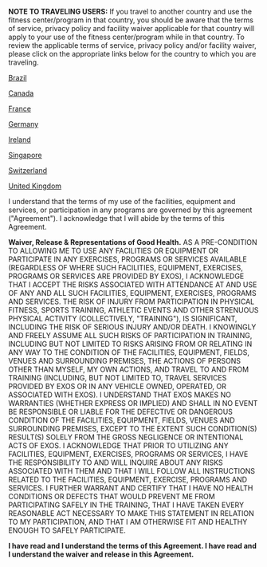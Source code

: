 **NOTE TO TRAVELING USERS:**  If you travel to another country and use the fitness center/program in that country, you should be aware that the terms of service, privacy policy and facility waiver applicable for that country will apply to your use of the fitness center/program while in that country.  To review the applicable terms of service, privacy policy and/or facility waiver, please click on the appropriate links below for the country to which you are traveling.

[Brazil](/google/BR/)

[Canada](/google/CA/)

[France](/google/FR/)

[Germany](/google/DE/)

[Ireland](/google/IE/)

[Singapore](/google/SG/)

[Switzerland](/google/CH/)

[United Kingdom](/google/GB/)

I understand that the terms of my use of the facilities, equipment and services, or participation in any programs are governed by this agreement ("Agreement").  I acknowledge that I will abide by the terms of this Agreement.

**Waiver, Release & Representations of Good Health.**  AS A PRE-CONDITION TO ALLOWING ME TO USE ANY FACILITIES OR EQUIPMENT OR PARTICIPATE IN ANY EXERCISES, PROGRAMS OR SERVICES AVAILABLE (REGARDLESS OF WHERE SUCH FACILITIES, EQUIPMENT, EXERCISES, PROGRAMS OR SERVICES ARE PROVIDED BY EXOS), I ACKNOWLEDGE THAT I ACCEPT THE RISKS ASSOCIATED WITH ATTENDANCE AT AND USE OF ANY AND ALL SUCH FACILITIES, EQUIPMENT, EXERCISES, PROGRAMS AND SERVICES.  THE RISK OF INJURY FROM PARTICIPATION IN PHYSICAL FITNESS, SPORTS TRAINING, ATHLETIC EVENTS AND OTHER STRENUOUS PHYSICAL ACTIVITY (COLLECTIVELY, "TRAINING"), IS SIGNIFICANT, INCLUDING THE RISK OF SERIOUS INJURY AND/OR DEATH.  I KNOWINGLY AND FREELY ASSUME ALL SUCH RISKS OF PARTICIPATION IN TRAINING, INCLUDING BUT NOT LIMITED TO RISKS ARISING FROM OR RELATING IN ANY WAY TO THE CONDITION OF THE FACILITIES, EQUIPMENT, FIELDS, VENUES AND SURROUNDING PREMISES, THE ACTIONS OF PERSONS OTHER THAN MYSELF, MY OWN ACTIONS, AND TRAVEL TO AND FROM TRAINING (INCLUDING, BUT NOT LIMITED TO, TRAVEL SERVICES PROVIDED BY EXOS OR IN ANY VEHICLE OWNED, OPERATED, OR ASSOCIATED WITH EXOS).  I UNDERSTAND THAT EXOS MAKES NO WARRANTIES (WHETHER EXPRESS OR IMPLIED) AND SHALL IN NO EVENT BE RESPONSIBLE OR LIABLE FOR THE DEFECTIVE OR DANGEROUS CONDITION OF THE FACILITIES, EQUIPMENT, FIELDS, VENUES AND SURROUNDING PREMISES, EXCEPT TO THE EXTENT SUCH CONDITION(S) RESULT(S) SOLELY FROM THE GROSS NEGLIGENCE OR INTENTIONAL ACTS OF EXOS.  I ACKNOWLEDGE THAT PRIOR TO UTILIZING ANY FACILITIES, EQUIPMENT, EXERCISES, PROGRAMS OR SERVICES, I HAVE THE RESPONSIBILITY TO AND WILL INQUIRE ABOUT ANY RISKS ASSOCIATED WITH THEM AND THAT I WILL FOLLOW ALL INSTRUCTIONS RELATED TO THE FACILITIES, EQUIPMENT, EXERCISE, PROGRAMS AND SERVICES.  I FURTHER WARRANT AND CERTIFY THAT I HAVE NO HEALTH CONDITIONS OR DEFECTS THAT WOULD PREVENT ME FROM PARTICIPATING SAFELY IN THE TRAINING, THAT I HAVE TAKEN EVERY REASONABLE ACT NECESSARY TO MAKE THIS STATEMENT IN RELATION TO MY PARTICIPATION, AND THAT I AM OTHERWISE FIT AND HEALTHY ENOUGH TO SAFELY PARTICIPATE.

**I have read and I understand the terms of this Agreement. I have read and I understand the waiver and release in this Agreement.**


